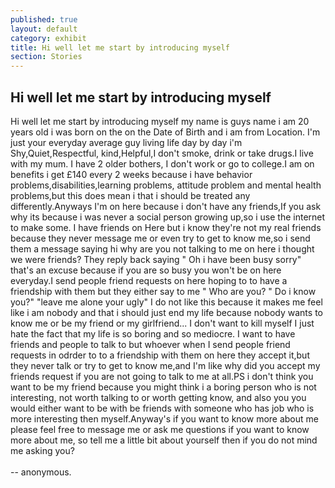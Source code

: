 ```yaml
---
published: true
layout: default
category: exhibit
title: Hi well let me start by introducing myself
section: Stories
---
```


## Hi well let me start by introducing myself

Hi well let me start by introducing myself my name is guys name i am 20 years old i was born on the on the Date of Birth and i am from Location. I'm just your everyday average guy living life day by day i'm Shy,Quiet,Respectful, kind,Helpful,I don't smoke, drink or take drugs.I live with my mum. I have 2 older bothers, I don't work or go to college.I am on benefits i get £140 every 2 weeks because i have behavior problems,disabilities,learning problems, attitude problem and mental health problems,but this does mean i that i should be treated any differently.Anyways I'm on here because i don't have any friends,If you ask why its because i was never a social person growing up,so i use the internet to make some. I have friends on Here but i know they're not my real friends because they never message me or even try to get to know me,so i send them a message saying hi why are you not talking to me on here i thought we were friends? They reply back saying " Oh i have been busy sorry" that's an excuse because if you are so busy you won't be on here everyday.I send people friend requests on here hoping to to have a friendship with them but they either say to me " Who are you? " Do i know you?" "leave me alone your ugly" I do not like this because it makes me feel like i am nobody and that i should just end my life because nobody wants to know me or be my friend or my girlfriend... I don't want to kill myself I just hate the fact that my life is so boring and so mediocre. I want to have friends and people to talk to but whoever when I send people friend requests in odrder to to a friendship with them on here they accept it,but they never talk or try to get to know me,and I'm like why did you accept my friends request if you are not going to talk to me at all.PS i don't think you want to be my friend because you might think i a boring person who is not interesting, not worth talking to or worth getting know, and also you you would either want to be with be friends with someone who has job who is more interesting then myself.Anyway's if you want to know more about me please feel free to message me or ask me questions if you want to know more about me, so tell me a little bit about yourself then if you do not mind me asking you?
<br><br>
-- anonymous.
